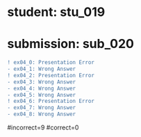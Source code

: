 # student: stu_019
# submission: sub_020

```diff
! ex04_0: Presentation Error
- ex04_1: Wrong Answer
! ex04_2: Presentation Error
- ex04_3: Wrong Answer
- ex04_4: Wrong Answer
- ex04_5: Wrong Answer
! ex04_6: Presentation Error
- ex04_7: Wrong Answer
- ex04_8: Wrong Answer
```
#incorrect=9
#correct=0
